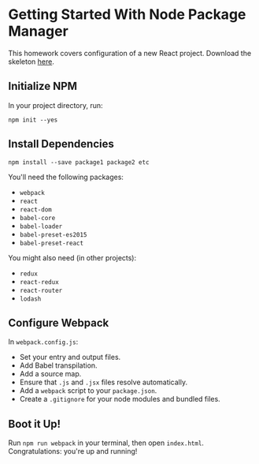 # Getting Started With Node Package Manager

This homework covers configuration of a new React project. Download the skeleton [here][skeleton].

## Initialize NPM

In your project directory, run: 

```
npm init --yes
```

## Install Dependencies

```
npm install --save package1 package2 etc
```

You'll need the following packages: 

- `webpack`
- `react`
- `react-dom`
- `babel-core`
- `babel-loader`
- `babel-preset-es2015`
- `babel-preset-react`

You might also need (in other projects): 

- `redux`
- `react-redux`
- `react-router`
- `lodash`

## Configure Webpack

In `webpack.config.js`:

- Set your entry and output files.
- Add Babel transpilation.
- Add a source map.
- Ensure that `.js` and `.jsx` files resolve automatically.
- Add a `webpack` script to your `package.json`.
-	Create a `.gitignore` for your node modules and bundled files.

## Boot it Up!

Run `npm run webpack` in your terminal, then open `index.html`. Congratulations:
you're up and running!

[skeleton]: skeleton.zip?raw=true
